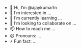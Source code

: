 - 👋 Hi, I’m @ajaykumartn
- 👀 I’m interested in ...
- 🌱 I’m currently learning ...
- 💞️ I’m looking to collaborate on ...
- 📫 How to reach me ...
- 😄 Pronouns: ...
- ⚡ Fun fact: ...

<!---
ajaykumartn/ajaykumartn is a ✨ special ✨ repository because its `README.md` (this file) appears on your GitHub profile.
You can click the Preview link to take a look at your changes.
--->
